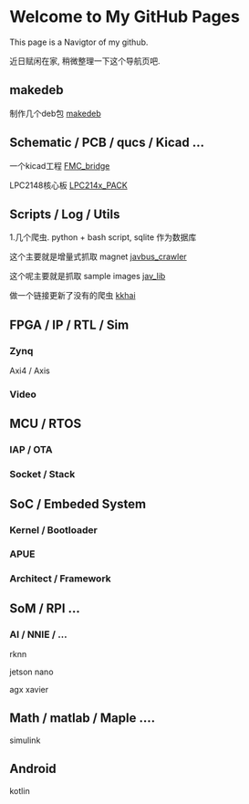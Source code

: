 # Welcome to My GitHub Pages

This page is a Navigtor of my github.

近日赋闲在家, 稍微整理一下这个导航页吧.

## makedeb

制作几个deb包
[makedeb](https://github.com/yxgi5/makedeb)



## Schematic / PCB / qucs / Kicad ...

一个kicad工程
[FMC_bridge](https://github.com/yxgi5/FMC_bridge)

LPC2148核心板
[LPC214x_PACK](https://github.com/yxgi5/LPC214x_PACK)


## Scripts / Log / Utils

1.几个爬虫. python + bash script, sqlite 作为数据库

这个主要就是增量式抓取 magnet 
[javbus_crawler](https://github.com/yxgi5/javbus_crawler_git)

这个呢主要就是抓取 sample images
[jav_lib](https://github.com/yxgi5/jav_lib)

做一个链接更新了没有的爬虫
[kkhai](https://github.com/yxgi5/kkhai_links_git)






## FPGA / IP / RTL / Sim

### Zynq

Axi4 / Axis

### Video


## MCU / RTOS

### IAP / OTA

### Socket / Stack


## SoC / Embeded System

### Kernel / Bootloader

### APUE

### Architect / Framework

## SoM / RPI ...

### AI / NNIE / ...

rknn

jetson nano

agx xavier

## Math / matlab / Maple ....

simulink


## Android

kotlin

